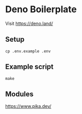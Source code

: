 # Deno Boilerplate

Visit https://deno.land/

## Setup

```
cp .env.example .env
```

## Example script
```
make
```

## Modules
https://www.pika.dev/
